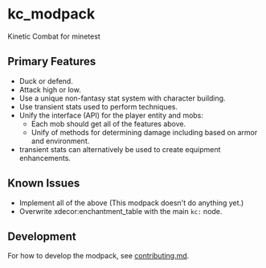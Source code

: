 # kc_modpack
Kinetic Combat for minetest

## Primary Features
* Duck or defend.
* Attack high or low.
* Use a unique non-fantasy stat system with character building.
* Use transient stats used to perform techniques.
* Unify the interface (API) for the player entity and mobs:
  * Each mob should get all of the features above.
  * Unify of methods for determining damage including based on armor and environment.
* transient stats can alternatively be used to create equipment enhancements.

## Known Issues
* Implement all of the above (This modpack doesn't do anything yet.)
* Overwrite xdecor:enchantment_table with the main `kc:` node.


## Development
For how to develop the modpack, see [contributing.md](contributing.md).
